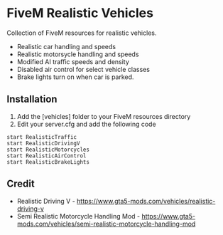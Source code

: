 # FiveM Realistic Vehicles

Collection of FiveM resources for realistic vehicles.

* Realistic car handling and speeds
* Realistic motorsycle handling and speeds
* Modified AI traffic speeds and density
* Disabled air control for select vehicle classes
* Brake lights turn on when car is parked.

## Installation

1. Add the [vehicles] folder to your FiveM resources directory
2. Edit your server.cfg and add the following code

```
start RealisticTraffic
start RealisticDrivingV
start RealisticMotorcycles
start RealisticAirControl
start RealisticBrakeLights
```

## Credit

* Realistic Driving V - https://www.gta5-mods.com/vehicles/realistic-driving-v
* Semi Realistic Motorcycle Handling Mod - https://www.gta5-mods.com/vehicles/semi-realistic-motorcycle-handling-mod
